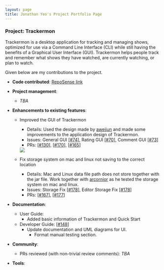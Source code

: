 ```yaml
---
layout: page
title: Jonathan Yeo's Project Portfolio Page
---
```


### Project: Trackermon

Trackermon is a desktop application for tracking and managing shows, optimized for use via a Command Line Interface (CLI) while still having the benefits of a Graphical User Interface (GUI). Trackermon helps people track and remember what shows they have watched, are currently watching, or plan to watch.

Given below are my contributions to the project.

* **Code contributed**: [RepoSense link](https://nus-cs2103-ay2122s2.github.io/tp-dashboard/?search=Jonathan&sort=groupTitle&sortWithin=title&since=2022-02-18&timeframe=commit&mergegroup=&groupSelect=groupByRepos&breakdown=false)

* **Project management**:
  * _TBA_

* **Enhancements to existing features**:
  * Improved the GUI of Trackermon
    * Details: Used the design made by [aweijun](aweijun.md) and made some improvements to the application design of Trackermon. 
    * Issues: General GUI [[\#74](https://github.com/AY2122S2-CS2103T-T09-3/tp/issues/74)], Rating GUI [[\#70](https://github.com/AY2122S2-CS2103T-T09-3/tp/issues/70)], Comment GUI [[\#73](https://github.com/AY2122S2-CS2103T-T09-3/tp/issues/73)]
    * PRs: [[\#130](https://github.com/AY2122S2-CS2103T-T09-3/tp/pull/130)], [[\#170](https://github.com/AY2122S2-CS2103T-T09-3/tp/pull/170)], [[\#165](https://github.com/AY2122S2-CS2103T-T09-3/tp/pull/165)]

    <img src="images/Ui.png">
  
  * Fix storage system on mac and linux not saving to the correct location
    * Details: Mac and Linux data file path does not store together with the jar file. Work together with [arcornior](arcornior.md) as he tested the storage system on mac and linux.
    * Issues: Storage Fix [[\#178](https://github.com/AY2122S2-CS2103T-T09-3/tp/issues/178)], Editor Storage Fix [[\#178](https://github.com/AY2122S2-CS2103T-T09-3/tp/issues/178)]
    * PRs: [[\#167](https://github.com/AY2122S2-CS2103T-T09-3/tp/pull/167)], [[\#177](https://github.com/AY2122S2-CS2103T-T09-3/tp/pull/177)]
  

* **Documentation**:
  * User Guide: 
    * Added basic information of Trackermon and Quick Start
  * Developer Guide: [[\#148](https://github.com/AY2122S2-CS2103T-T09-3/tp/issues/148)]
    * Update documentation and UML diagrams for UI.
      * Format manual testing section.

* **Community**:
  * PRs reviewed (with non-trivial review comments): _TBA_ <!--[\#12](), [\#32](), [\#19](), [\#42]()-->

* **Tools**:

